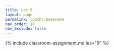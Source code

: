 ```yaml
---
title: Les 9
layout: page
permalink: :path/:basename
nav_order: 10
nav_exclude: false
---
```


{% include classroom-assignment.md les="9" %}





